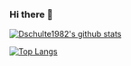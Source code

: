 ### Hi there 👋

[![Dschulte1982's github stats](https://github-readme-stats.vercel.app/api?username=dschulte1982&show_icons=true&theme=tokyonight)](https://github.com/dschulte1982/github-readme-stats)

[![Top Langs](https://github-readme-stats.vercel.app/api/top-langs/?username=dschulte1982&layout=compact&bg_color=1a1b27&text_color=38bdae&title_color=70a5fd)](https://github.com/dschulte1982/github-readme-stats)

<!--
**Dschulte1982/Dschulte1982** is a ✨ _special_ ✨ repository because its `README.md` (this file) appears on your GitHub profile.

Here are some ideas to get you started:

- 🔭 I’m currently working on ...
- 🌱 I’m currently learning ...
- 👯 I’m looking to collaborate on ...
- 🤔 I’m looking for help with ...
- 💬 Ask me about ...
- 📫 How to reach me: ...
- 😄 Pronouns: ...
- ⚡ Fun fact: ...
-->
